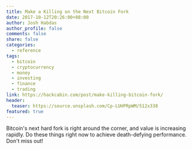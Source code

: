 ```yaml
---
title: Make a Killing on the Next Bitcoin Fork
date: 2017-10-12T20:26:00+08:00
author: Josh Habdas
author_profile: false
comments: false
share: false
categories:
  - reference
tags:
  - bitcoin
  - cryptocurrency
  - money
  - investing
  - finance
  - trading
link: https://hackcabin.com/post/make-killing-bitcoin-fork/
header:
  teaser: https://source.unsplash.com/Cp-LUHPRpWM/512x338
featured: true
---
```


Bitcoin's next hard fork is right around the corner, and value is increasing rapidly. Do these things right now to achieve death-defying performance. Don't miss out!
